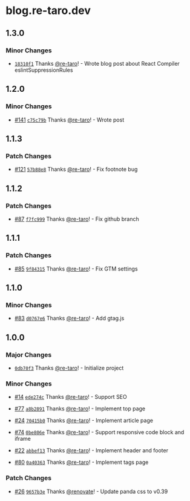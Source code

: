 # blog.re-taro.dev

## 1.3.0

### Minor Changes

- [`18310f1`](https://github.com/re-taro/blog.re-taro.dev/commit/18310f1f701c1a9f184b5d4fc093b65c8e62c6c7) Thanks [@re-taro](https://github.com/re-taro)! - Wrote blog post about React Compiler eslintSuppressionRules

## 1.2.0

### Minor Changes

- [#141](https://github.com/re-taro/blog.re-taro.dev/pull/141) [`c75c79b`](https://github.com/re-taro/blog.re-taro.dev/commit/c75c79bf98f3fb3443189f57410a8f1a03bde592) Thanks [@re-taro](https://github.com/re-taro)! - Wrote post

## 1.1.3

### Patch Changes

- [#121](https://github.com/re-taro/blog.re-taro.dev/pull/121) [`57b88e8`](https://github.com/re-taro/blog.re-taro.dev/commit/57b88e8e1de43d866a9fbdbdac0d1122dbebff57) Thanks [@re-taro](https://github.com/re-taro)! - Fix footnote bug

## 1.1.2

### Patch Changes

- [#87](https://github.com/re-taro/blog.re-taro.dev/pull/87) [`f7fc999`](https://github.com/re-taro/blog.re-taro.dev/commit/f7fc9999486c165ab9a76a853ed078feab80658b) Thanks [@re-taro](https://github.com/re-taro)! - Fix github branch

## 1.1.1

### Patch Changes

- [#85](https://github.com/re-taro/blog.re-taro.dev/pull/85) [`9f84315`](https://github.com/re-taro/blog.re-taro.dev/commit/9f843150fe28a0dbe04d4ccd2078be492d4179e3) Thanks [@re-taro](https://github.com/re-taro)! - Fix GTM settings

## 1.1.0

### Minor Changes

- [#83](https://github.com/re-taro/blog.re-taro.dev/pull/83) [`d0767e6`](https://github.com/re-taro/blog.re-taro.dev/commit/d0767e60bf8ab898fd34b0c5856812195a6def25) Thanks [@re-taro](https://github.com/re-taro)! - Add gtag.js

## 1.0.0

### Major Changes

- [`0db70f3`](https://github.com/re-taro/blog.re-taro.dev/commit/0db70f32e5411b5af5695810d56d84a12b2ce021) Thanks [@re-taro](https://github.com/re-taro)! - Initialize project

### Minor Changes

- [#14](https://github.com/re-taro/blog.re-taro.dev/pull/14) [`ede274c`](https://github.com/re-taro/blog.re-taro.dev/commit/ede274c60fa0226cdf18614838fa102cc1eb6008) Thanks [@re-taro](https://github.com/re-taro)! - Support SEO

- [#77](https://github.com/re-taro/blog.re-taro.dev/pull/77) [`a8b2891`](https://github.com/re-taro/blog.re-taro.dev/commit/a8b289122b3b8d5457fa077e196e55abb9ea6f23) Thanks [@re-taro](https://github.com/re-taro)! - Implement top page

- [#24](https://github.com/re-taro/blog.re-taro.dev/pull/24) [`70415b0`](https://github.com/re-taro/blog.re-taro.dev/commit/70415b0d668a0110275129b8b8f01f907e2e077c) Thanks [@re-taro](https://github.com/re-taro)! - Implement article page

- [#74](https://github.com/re-taro/blog.re-taro.dev/pull/74) [`0be806e`](https://github.com/re-taro/blog.re-taro.dev/commit/0be806e9009e47130e0bc11399593165c9af0d87) Thanks [@re-taro](https://github.com/re-taro)! - Support responsive code block and iframe

- [#22](https://github.com/re-taro/blog.re-taro.dev/pull/22) [`abbef13`](https://github.com/re-taro/blog.re-taro.dev/commit/abbef135eff79ea0967b738b9e0b8a9077db656f) Thanks [@re-taro](https://github.com/re-taro)! - Implement header and footer

- [#80](https://github.com/re-taro/blog.re-taro.dev/pull/80) [`0a40363`](https://github.com/re-taro/blog.re-taro.dev/commit/0a40363b3e6e7a64fa6205fc3191c11a4e747860) Thanks [@re-taro](https://github.com/re-taro)! - Implement tags page

### Patch Changes

- [#26](https://github.com/re-taro/blog.re-taro.dev/pull/26) [`9657b3e`](https://github.com/re-taro/blog.re-taro.dev/commit/9657b3e7c65d4e95187e1ab791e8849eced5d2e2) Thanks [@renovate](https://github.com/apps/renovate)! - Update panda css to v0.39
